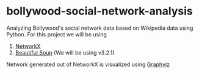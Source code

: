 bollywood-social-network-analysis
=================================

Analyzing Bollywood's social network data based on Wikipedia data using Python.
For this project we will be using 

1. [NetworkX](http://networkx.github.io/)
2. [Beautiful Soup](http://www.crummy.com/software/BeautifulSoup/) (We will be using v3.2.1)

Network generated out of NetworkX is visualized using [Graphviz](http://www.graphviz.org/)
